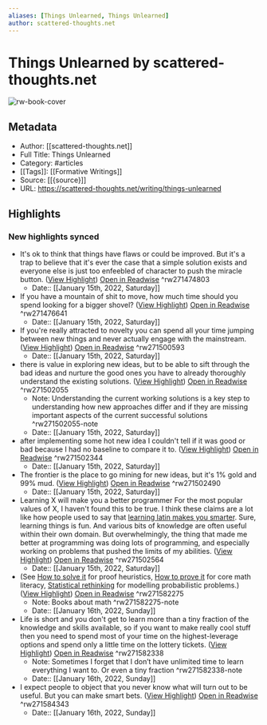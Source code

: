 ```yaml
---
aliases: [Things Unlearned, Things Unlearned]
author: scattered-thoughts.net
---
```

# Things Unlearned by scattered-thoughts.net

![rw-book-cover](https://readwise-assets.s3.amazonaws.com/static/images/article0.00998d930354.png)

## Metadata
- Author: [[scattered-thoughts.net]]
- Full Title: Things Unlearned
- Category: #articles
- [[Tags]]: [[Formative Writings]] 
- Source: [[{source}]]
- URL: https://scattered-thoughts.net/writing/things-unlearned

## Highlights
### New highlights synced
- It's ok to think that things have flaws or could be improved. But it's a trap to believe that it's ever the case that a simple solution exists and everyone else is just too enfeebled of character to push the miracle button. ([View Highlight](https://read.readwise.io/read/01fsfpqkmvvtqz2jj0ywbfna6d)) [Open in Readwise](https://readwise.io/open/271474803) ^rw271474803
    - Date:: [[January 15th, 2022, Saturday]]
- If you have a mountain of shit to move, how much time should you spend looking for a bigger shovel? ([View Highlight](https://read.readwise.io/read/01fsfq137h3s6jp35zd99wmr0y)) [Open in Readwise](https://readwise.io/open/271476641) ^rw271476641
    - Date:: [[January 15th, 2022, Saturday]]
- If you're really attracted to novelty you can spend all your time jumping between new things and never actually engage with the mainstream. ([View Highlight](https://read.readwise.io/read/01fsfw2bp80ge3n72ppb7174f3)) [Open in Readwise](https://readwise.io/open/271500593) ^rw271500593
    - Date:: [[January 15th, 2022, Saturday]]
- there is value in exploring new ideas, but to be able to sift through the bad ideas and nurture the good ones you have to already thoroughly understand the existing solutions. ([View Highlight](https://read.readwise.io/read/01fsfwgtr2x7ankd7h8nwvg293)) [Open in Readwise](https://readwise.io/open/271502055) ^rw271502055
    - Note: Understanding the current working solutions is a key step to understanding how new approaches differ and if they are missing important aspects of the current successful solutions ^rw271502055-note
    - Date:: [[January 15th, 2022, Saturday]]
- after implementing some hot new idea I couldn't tell if it was good or bad because I had no baseline to compare it to. ([View Highlight](https://read.readwise.io/read/01fsfwmwvsynb5g4mxw5ke3jpy)) [Open in Readwise](https://readwise.io/open/271502344) ^rw271502344
    - Date:: [[January 15th, 2022, Saturday]]
- The frontier is the place to go mining for new ideas, but it's 1% gold and 99% mud. ([View Highlight](https://read.readwise.io/read/01fsfwq8p88zrthzz59bc7bqj7)) [Open in Readwise](https://readwise.io/open/271502490) ^rw271502490
    - Date:: [[January 15th, 2022, Saturday]]
- Learning X will make you a better programmer
  For the most popular values of X, I haven't found this to be true.
  I think these claims are a lot like how people used to say that [learning latin makes you smarter](https://www.inc.com/jeff-haden/why-we-should-all-learn-to-speak-latin.html). Sure, learning things is fun. And various bits of knowledge are often useful within their own domain. But overwhelmingly, the thing that made me better at programming was doing lots of programming, and especially working on problems that pushed the limits of my abilities. ([View Highlight](https://read.readwise.io/read/01fsfwrq9fh2qxqvbewtnprp9j)) [Open in Readwise](https://readwise.io/open/271502564) ^rw271502564
    - Date:: [[January 15th, 2022, Saturday]]
- (See [How to solve it](https://www.goodreads.com/book/show/192221.How_to_Solve_It) for proof heuristics, [How to prove it](https://www.goodreads.com/book/show/739735.How_to_Prove_It) for core math literacy, [Statistical rethinking](https://www.goodreads.com/book/show/26619686-statistical-rethinking) for modelling probabilistic problems.) ([View Highlight](https://read.readwise.io/read/01fsg9a9wkejpwksxmqg3dpcds)) [Open in Readwise](https://readwise.io/open/271582275) ^rw271582275
    - Note: Books about math ^rw271582275-note
    - Date:: [[January 16th, 2022, Sunday]]
- Life is short and you don't get to learn more than a tiny fraction of the knowledge and skills available, so if you want to make really cool stuff then you need to spend most of your time on the highest-leverage options and spend only a little time on the lottery tickets. ([View Highlight](https://read.readwise.io/read/01fsg9ftshedsmr4jbz9926hr9)) [Open in Readwise](https://readwise.io/open/271582338) ^rw271582338
    - Note: Sometimes I forget that I don’t have unlimited time to learn everything I want to. Or even a tiny fraction ^rw271582338-note
    - Date:: [[January 16th, 2022, Sunday]]
- I expect people to object that you never know what will turn out to be useful. But you can make smart bets. ([View Highlight](https://read.readwise.io/read/01fsg9hm95xw93mj0sh7gpzzh9)) [Open in Readwise](https://readwise.io/open/271584343) ^rw271584343
    - Date:: [[January 16th, 2022, Sunday]]
